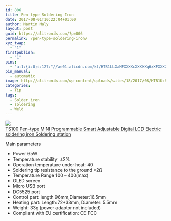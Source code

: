 ```yaml
---
id: 806
title: Pen type Soldering Iron
date: 2017-08-01T10:22:04+01:00
author: Martin Maly
layout: post
guid: https://alitronik.com/?p=806
permalink: /pen-type-soldering-iron/
xyz_twap:
  - "1"
firstpublish:
  - "1"
pins:
  - 'a:1:{i:0;s:127:"//ae01.alicdn.com/kf/HTB1LLXaMFXXXXcXXXXXq6xXFXXXZ/NEW-font-b-TS100-b-font-font-b-Pen-type-b-font-font-b-MINI-b.jpg_220x220.jpg";}'
pin_manual:
  - automatic
image: http://alitronik.com/wp-content/uploads/sites/18/2017/08/HTB1KzBdMFXXXXanXXXXq6xXFXXXp.jpg
categories:
  - Tip
tags:
  - Solder iron
  - soldering
  - Weld
---
```

<a href="http://s.click.aliexpress.com/e/v7aMVBy" target="_parent"><img src="//ae01.alicdn.com/kf/HTB1LLXaMFXXXXcXXXXXq6xXFXXXZ/NEW-font-b-TS100-b-font-font-b-Pen-type-b-font-font-b-MINI-b.jpg_220x220.jpg" /><span style="display: block;">TS100 Pen-type MINI Programmable Smart Adjustable Digital LCD Electric soldering iron Soldering station</span></a>

Main parameters

  * Power 65W
  * Temperature stability  ±2%
  * Operation temperature under heat: 40
  * Soldering tip resistance to the ground <2Ω
  * Temperature Range 100 &#8211; 400(max)
  * OLED screen
  * Micro USB port
  * DC5525 port
  * Control part: length 96mm,Diameter:16.5mm
  * Heating part: Length:72+33mm, Diameter: 5.5mm
  * Weight: 33g (power adaptor not included)
  * Compliant with EU certification: CE FCC